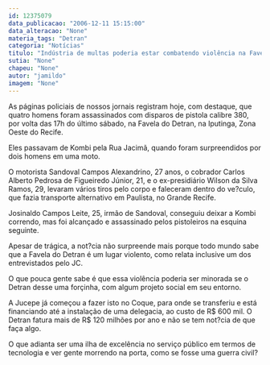 ```yaml
---
id: 12375079
data_publicacao: "2006-12-11 15:15:00"
data_alteracao: "None"
materia_tags: "Detran"
categoria: "Notícias"
titulo: "Indústria de multas poderia estar combatendo violência na Favela do Detran"
sutia: "None"
chapeu: "None"
autor: "jamildo"
imagem: "None"
---
```

<p>As p&aacute;ginas policiais de nossos jornais registram hoje, com destaque, que quatro homens foram assassinados com disparos de pistola calibre 380, por volta das 17h do &uacute;ltimo s&aacute;bado, na Favela do Detran, na Iputinga, Zona Oeste do Recife.</p>
<p>Eles passavam de Kombi pela Rua Jacim&atilde;, quando foram surpreendidos por dois homens em uma moto.</p>
<p>O motorista Sandoval Campos Alexandrino, 27 anos, o cobrador Carlos Alberto Pedrosa de Figueiredo J&uacute;nior, 21, e o ex-presidi&aacute;rio Wilson da Silva Ramos, 29, levaram v&aacute;rios tiros pelo corpo e faleceram dentro do ve?culo, que fazia transporte alternativo em Paulista, no Grande Recife.</p>
<p>Josinaldo Campos Leite, 25, irm&atilde;o de Sandoval, conseguiu deixar a Kombi correndo, mas foi alcan&ccedil;ado e assassinado pelos pistoleiros na esquina seguinte.</p>
<p>Apesar de tr&aacute;gica, a not?cia n&atilde;o surpreende mais porque todo mundo sabe que a Favela do Detran &eacute; um lugar violento, como relata inclusive um dos entrevistados pelo JC.</p>
<p>O que pouca gente sabe &eacute; que essa viol&ecirc;ncia poderia ser minorada se o Detran desse uma for&ccedil;inha, com algum projeto social em seu entorno.</p>
<p>A Jucepe j&aacute; come&ccedil;ou a fazer isto no Coque, para onde se transferiu e est&aacute; financiando at&eacute; a instala&ccedil;&atilde;o de uma delegacia, ao custo de R$ 600 mil. O Detran fatura mais de R$ 120 milh&otilde;es por ano e n&atilde;o se tem not?cia de que fa&ccedil;a algo.</p>
<p>O que adianta ser uma ilha de excel&ecirc;ncia no servi&ccedil;o p&uacute;blico em termos de tecnologia e ver gente morrendo na porta, como se fosse uma guerra civil?</p>
